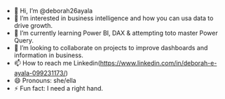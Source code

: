 - 👋 Hi, I’m @deborah26ayala
- 👀 I’m interested in business intelligence and how you can usa data to drive growth.
- 🌱 I’m currently learning Power BI, DAX & attempting toto master Power Query.
- 💞️ I’m looking to collaborate on projects to improve dashboards and information in business.
- 📫 How to reach me Linkedin(https://www.linkedin.com/in/deborah-e-ayala-099231173/)
- 😄 Pronouns: she/ella 
- ⚡ Fun fact: I need a right hand.

<!---
deborah26ayala/deborah26ayala is a ✨ special ✨ repository because its `README.md` (this file) appears on your GitHub profile.
You can click the Preview link to take a look at your changes.
--->
